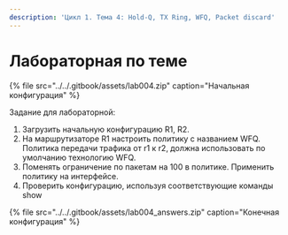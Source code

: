 ```yaml
---
description: 'Цикл 1. Тема 4: Hold-Q, TX Ring, WFQ, Packet discard'
---
```


# Лабораторная по теме

{% file src="../../.gitbook/assets/lab004.zip" caption="Начальная конфигурация" %}

Задание для лабораторной:

1. Загрузить начальную конфигурацию R1, R2. 
2. На маршрутизаторе R1 настроить политику с названием WFQ. Политика передачи трафика от r1 к r2, должна использовать по умолчанию технологию WFQ.
3. Поменять ограничение по пакетам на 100 в политике. Применить политику на интерфейсе.
4. Проверить конфигурацию, используя соответствующие команды show

{% file src="../../.gitbook/assets/lab004\_answers.zip" caption="Конечная конфигурация" %}

